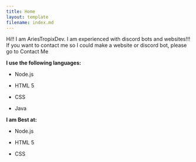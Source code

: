 ```yaml
---
title: Home
layout: template
filename: index.md
--- 
```


Hi!! I am AriesTropixDev. I am experienced with discord bots and websites!!! If you want to contact me so I could make a website or discord bot, please go to Contact Me

**I use the following languages:**

* Node.js

* HTML 5

* CSS

* Java

**I am Best at:**

* Node.js

* HTML 5

* CSS
